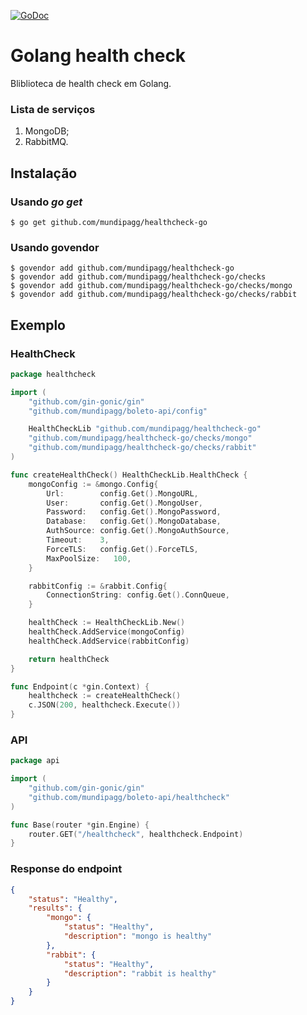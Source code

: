 
[![GoDoc](https://godoc.org/github.com/mundipagg/goseq?status.svg)](https://godoc.org/github.com/mundipagg/goseq)
# Golang health check

Bliblioteca de health check em Golang.

### Lista de serviços
1. MongoDB;
2. RabbitMQ.

## Instalação

### Usando *go get*

    $ go get github.com/mundipagg/healthcheck-go

### Usando govendor
	$ govendor add github.com/mundipagg/healthcheck-go
	$ govendor add github.com/mundipagg/healthcheck-go/checks
	$ govendor add github.com/mundipagg/healthcheck-go/checks/mongo
	$ govendor add github.com/mundipagg/healthcheck-go/checks/rabbit       

## Exemplo

### HealthCheck
```go
package healthcheck

import (
	"github.com/gin-gonic/gin"
	"github.com/mundipagg/boleto-api/config"

	HealthCheckLib "github.com/mundipagg/healthcheck-go"
	"github.com/mundipagg/healthcheck-go/checks/mongo"
	"github.com/mundipagg/healthcheck-go/checks/rabbit"
)

func createHealthCheck() HealthCheckLib.HealthCheck {
	mongoConfig := &mongo.Config{
		Url:        config.Get().MongoURL,
		User:       config.Get().MongoUser,
		Password:   config.Get().MongoPassword,
		Database:   config.Get().MongoDatabase,
		AuthSource: config.Get().MongoAuthSource,
		Timeout:    3,
		ForceTLS:   config.Get().ForceTLS,
		MaxPoolSize:   100,
	}

	rabbitConfig := &rabbit.Config{
		ConnectionString: config.Get().ConnQueue,
	}

	healthCheck := HealthCheckLib.New()
	healthCheck.AddService(mongoConfig)
	healthCheck.AddService(rabbitConfig)

	return healthCheck
}

func Endpoint(c *gin.Context) {
	healthcheck := createHealthCheck()
	c.JSON(200, healthcheck.Execute())
}
```

### API

```go
package api

import (
	"github.com/gin-gonic/gin"
	"github.com/mundipagg/boleto-api/healthcheck"
)

func Base(router *gin.Engine) {
	router.GET("/healthcheck", healthcheck.Endpoint)
}
```

### Response do endpoint
```json
{
    "status": "Healthy",
    "results": {
        "mongo": {
            "status": "Healthy",
            "description": "mongo is healthy"
        },
        "rabbit": {
            "status": "Healthy",
            "description": "rabbit is healthy"
        }
    }
}
```